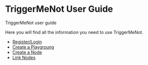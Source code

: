 # TriggerMeNot User Guide

TriggerMeNot user guide

Here you will find all the information you need to use TriggerMeNot.

- [Register/Login](/user-guide/register-login)
- [Create a Playgroung](/user-guide/create-playground)
- [Create a Node](/user-guide/create-node)
- [Link Nodes](/user-guide/link-nodes)
